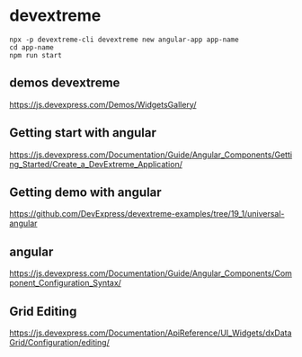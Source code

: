 # devextreme

```
npx -p devextreme-cli devextreme new angular-app app-name
cd app-name
npm run start
```
## demos devextreme
https://js.devexpress.com/Demos/WidgetsGallery/

## Getting start with angular
https://js.devexpress.com/Documentation/Guide/Angular_Components/Getting_Started/Create_a_DevExtreme_Application/

## Getting demo with angular
 https://github.com/DevExpress/devextreme-examples/tree/19_1/universal-angular
 
 ##  angular
 https://js.devexpress.com/Documentation/Guide/Angular_Components/Component_Configuration_Syntax/
 
  ##  Grid Editing
 https://js.devexpress.com/Documentation/ApiReference/UI_Widgets/dxDataGrid/Configuration/editing/
